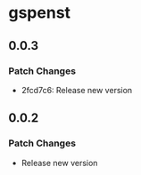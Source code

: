 # gspenst

## 0.0.3

### Patch Changes

- 2fcd7c6: Release new version

## 0.0.2

### Patch Changes

- Release new version
